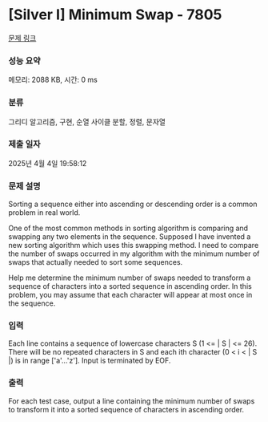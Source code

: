 # [Silver I] Minimum Swap - 7805 

[문제 링크](https://www.acmicpc.net/problem/7805) 

### 성능 요약

메모리: 2088 KB, 시간: 0 ms

### 분류

그리디 알고리즘, 구현, 순열 사이클 분할, 정렬, 문자열

### 제출 일자

2025년 4월 4일 19:58:12

### 문제 설명

<p>Sorting a sequence either into ascending or descending order is a common problem in real world.</p>

<p>One of the most common methods in sorting algorithm is comparing and swapping any two elements in the sequence. Supposed I have invented a new sorting algorithm which uses this swapping method. I need to compare the number of swaps occurred in my algorithm with the minimum number of swaps that actually needed to sort some sequences.</p>

<p>Help me determine the minimum number of swaps needed to transform a sequence of characters into a sorted sequence in ascending order. In this problem, you may assume that each character will appear at most once in the sequence.</p>

### 입력 

 <p>Each line contains a sequence of lowercase characters S (1 <= | S | <= 26). There will be no repeated characters in S and each ith character (0 < i < | S |) is in range ['a'...'z']. Input is terminated by EOF.</p>

<p> </p>

### 출력 

 <p>For each test case, output a line containing the minimum number of swaps to transform it into a sorted sequence of characters in ascending order.</p>

<p> </p>

